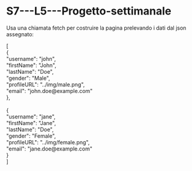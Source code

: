 # S7---L5---Progetto-settimanale

<p>Usa una chiamata fetch per costruire la pagina prelevando i dati dal json assegnato:</p>
        [</br>
            {</br>
              "username": "john",</br>
              "firstName": "John",</br>
              "lastName": "Doe",</br>
              "gender": "Male",</br>
              "profileURL": "../img/male.png",</br>
              "email": "john.doe@example.com"</br>
            }, </br>
            <br>
            {</br>
              "username": "jane",</br>
              "firstName": "Jane",</br>
              "lastName": "Doe",</br>
              "gender": "Female",</br>
              "profileURL": "../img/female.png",</br>
              "email": "jane.doe@example.com"</br>
            }</br>
          ]
